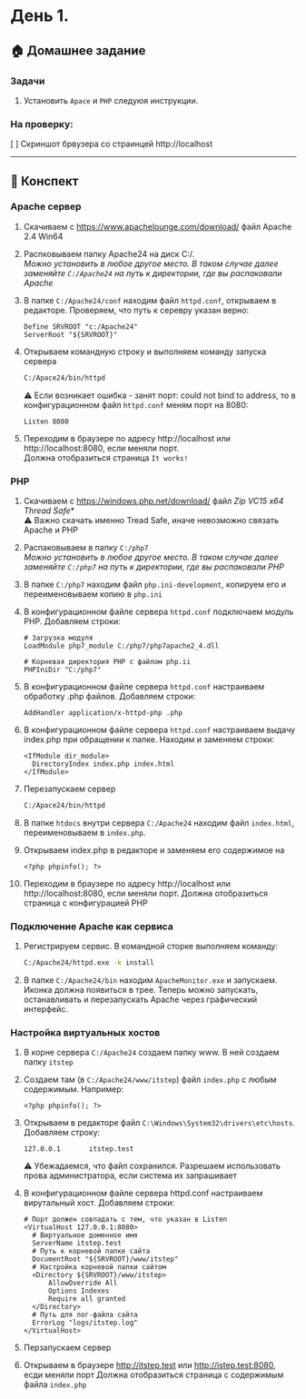 # День 1. 

## :house: Домашнее задание

### Задачи 

1.  Установить `Apace` и `PHP` следуюя инструкции.

### На проверку:

[ ] Скриншот брвузера со страинцей http://localhost

---

## :scroll: Конспект

### Apache сервер

1.  Скачиваем c https://www.apachelounge.com/download/ файл Apache 2.4 Win64

1.  Распковываем папку Apache24 на диск C:/.  
    *Можно установить в любое другое место. В таком случае далее заменяйте `C:/Apache24` на путь к директории, где вы распаковали Apache*

1.  В папке `C:/Apache24/conf` находим файл `httpd.conf`, открываем в редакторе. 
    Проверяем, что путь к серевру указан верно:

    ```aconf
    Define SRVROOT "с:/Apache24"
    ServerRoot "${SRVROOT}"
    ```

1.  Открываем командную строку и выполняем команду запуска сервера

    ```bat
    C:/Apace24/bin/httpd
    ```

    :warning: Если возникает ошибка - занят порт: could not bind to address, 
    то в конфигурационном файл `httpd.conf` меням порт на 8080:
    ```aconf
    Listen 8080
    ```

1.  Переходим в браузере по адресу http://localhost или http://localhost:8080, если меняли порт.  
    Должна отобразиться страница `It works!`

### PHP

1.  Скачиваем с https://windows.php.net/download/ файл *Zip VC15 x64 Thread Safe**  
    :warning: Важно скачать именно Tread Safe, иначе невозможно связать Apache и PHP

1.  Распаковываем в папку `C:/php7`  
    *Можно установить в любое другое место. В таком случае далее заменяйте `C:/php7` на путь к директории, где вы распаковали PHP*

1.  В папке `C:/php7` находим файл `php.ini-development`, копируем его и переименовываем копию в `php.ini`

1.  В конфигурационном файле сервера `httpd.conf` подключаем модуль PHP. Добавляем строки:

    ```aconf
    # Загрузка модуля
    LoadModule php7_module C:/php7/php7apache2_4.dll
    
    # Корневая директория PHP c файлом php.ii
    PHPIniDir "C:/php7"
    ```

1.  В конфигурационном файле сервера `httpd.conf` настраиваем обработку .php файлов. Добавляем строки:
    
    ```aconfi
    AddHandler application/x-httpd-php .php
    ```

1.  В конфигурационном файле сервера `httpd.conf` настраиваем выдачу index.php при обращении к папке. Находим и заменяем строки:

    ```aconf
    <IfModule dir_module>
      DirectoryIndex index.php index.html
    </IfModule>
    ```

1.  Перезапускаем сервер
    ```bat
    C:/Apace24/bin/httpd
    ```

1.  В папке `htdocs` внутри сервера `C:/Apache24` находим файл `index.html`, переименовываем в `index.php`.

1.  Открываем index.php в редакторе и заменяем его содержимое на 
    ```HTML+PHP
    <?php phpinfo(); ?>
    ```

1.  Переходим в браузере по адресу http://localhost или http://localhost:8080, если меняли порт. Должна отобразиться страница с конфигурацией PHP

### Подключение Apache как сервиса

1.  Регистрируем сервис. В командной сторке выполняем команду:
    ```bat
    C:/Apache24/httpd.exe -k install
    ```

1.  В папке `C:/Apache24/bin` находим `ApacheMonitor.exe` и запускаем. 
    Иконка должна появиться в трее. Теперь можно запускать, останавливать и перезапускать Apache через графический интерфейс.

### Настройка виртуальных хостов

1.  В корне сервера `C:/Apache24` создаем папку www.
    В ней создаем папку `itstep`

1.  Создаем там (в `C:/Apache24/www/itstep`) файл `index.php` c любым содержимым.
    Например: 
    ```HTML+PHP 
    <?php phpinfo(); ?>
    ```

1.  Открываем в редакторе файл `C:\Windows\System32\drivers\etc\hosts`.
    Добавляем строку:

    ```hosts
    127.0.0.1       itstep.test
    ```

    :warning: Убежадаемся, что файл сохранился. Разрешаем использовать прова администратора, если система их запрашивает

1.  В конфигурационном файле сервера httpd.conf настраиваем вирутальный хост. Добавляем строки:
    
    ```aconf
    # Порт должен совпадать с тем, что указан в Listen
    <VirtualHost 127.0.0.1:8080>
      # Виртуальное доменное имя
      ServerName itstep.test
      # Путь к корневой папке сайта
      DocumentRoot "${SRVROOT}/www/itstep"
      # Настройка корневой папки сайтом
      <Directory ${SRVROOT}/www/itstep>
          AllowOverride All
          Options Indexes
          Require all granted
      </Directory>
      # Путь для лог-файла сайта
      ErrorLog "logs/itstep.log"
    </VirtualHost>
    ```

1.  Перзапускаем сервер

1.  Открываем в браузере http://itstep.test или http://istep.test:8080, есди меняли порт
    Должна отобразиться страница c содержимым файла `index.php`

